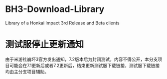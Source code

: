 # BH3-Download-Library
 Library of a Honkai Impact 3rd Release and Beta clients

# 测试服停止更新通知
 由于米游社崩坏3官方发出通知，7.2版本后为封闭测试，内容不得公开，本分支项目可能会在7.1更新后或者7.2更新后，结束更新测试服下载链接，测试服下载链接均由主分支项目辅助。